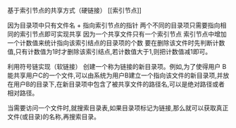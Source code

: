 基于索引节点的共享方式（硬链接）
[[索引节点]]

因为目录项中只有文件名 + 指向索引节点的指针
两个不同的目录项只需要指向相同的索引节点即可实现共享
因为一个共享文件只有一个索引节点
索引节点中增加一个计数值来统计指向该索引结点的目录项的个数
要在删除该文件时先判断计数值,只有计数值为1时才删除该索引结点,若计数值大于1,则把计数值减1即可。

利用符号链实现（软链接）
创建一个称为链接的新目录项。例如,为了使得用户 B 能共享用户C的一个文件,可以由系统为用户B建立一个指向该文件的新目录项,并放在用户B的目录下,在新目录项中包含了被共享文件的路径名,可以是绝对路径或者相对路径。

当需要访问一个文件时,就搜索目录表,如果目录项标记为链接,那么就可以获取真正文件(或目录)的名称,再搜索目录。